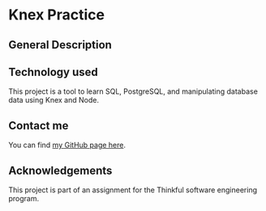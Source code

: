 # Knex Practice

## General Description


## Technology used
This project is a tool to learn SQL, PostgreSQL, and manipulating database data using Knex and Node. 

## Contact me
You can find [my GitHub page here](https://github.com/sam1cutler).

## Acknowledgements
This project is part of an assignment for the Thinkful software engineering program. 
